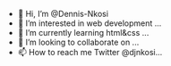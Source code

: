 - 👋 Hi, I’m @Dennis-Nkosi
- 👀 I’m interested in web development ...
- 🌱 I’m currently learning html&css ...
- 💞️ I’m looking to collaborate on ...
- 📫 How to reach me Twitter @djnkosi...

<!---
Dennis-Nkosi/Dennis-Nkosi is a ✨ special ✨ repository because its `README.md` (this file) appears on your GitHub profile.
You can click the Preview link to take a look at your changes.
--->
